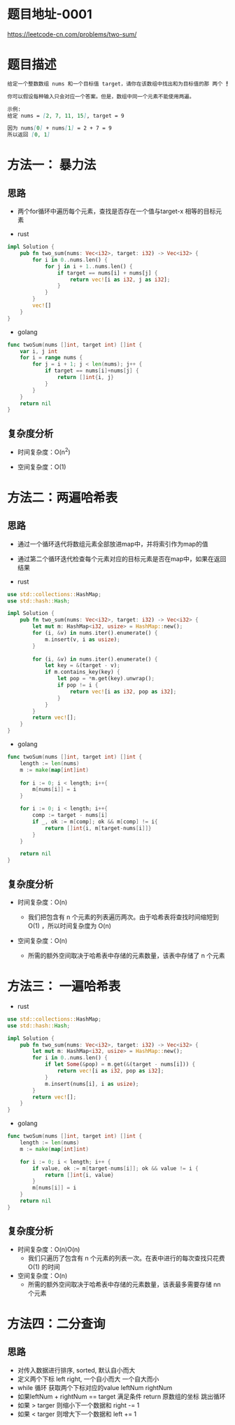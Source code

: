 
# 题目地址-0001

https://leetcode-cn.com/problems/two-sum/

# 题目描述
```markdown
给定一个整数数组 nums 和一个目标值 target，请你在该数组中找出和为目标值的那 两个 整数，并返回他们的数组下标。

你可以假设每种输入只会对应一个答案。但是，数组中同一个元素不能使用两遍。

示例:
给定 nums = [2, 7, 11, 15], target = 9

因为 nums[0] + nums[1] = 2 + 7 = 9
所以返回 [0, 1]
```


# 方法一： 暴力法

## 思路

- 两个for循环中遍历每个元素，查找是否存在一个值与target-x 相等的目标元素

- rust

```rust
impl Solution {
    pub fn two_sum(nums: Vec<i32>, target: i32) -> Vec<i32> {
        for i in 0..nums.len() {
            for j in i + 1..nums.len() {
                if target == nums[i] + nums[j] {
                    return vec![i as i32, j as i32];
                }
            }
        }
        vec![]
    }
}
```

- golang

```go
func twoSum(nums []int, target int) []int {
	var i, j int
	for i = range nums {
		for j = i + 1; j < len(nums); j++ {
			if target == nums[i]+nums[j] {
				return []int{i, j}
			}
		}
	}
	return nil
}
```

## 复杂度分析

- 时间复杂度：O(n<sup>2</sup>)

- 空间复杂度：O(1)

# 方法二：两遍哈希表

## 思路

- 通过一个循环迭代将数组元素全部放进map中，并将索引作为map的值
- 通过第二个循环迭代检查每个元素对应的目标元素是否在map中，如果在返回结果


- rust
```rust
use std::collections::HashMap;
use std::hash::Hash;

impl Solution {
    pub fn two_sum(nums: Vec<i32>, target: i32) -> Vec<i32> {
        let mut m: HashMap<i32, usize> = HashMap::new();
        for (i, &v) in nums.iter().enumerate() {
            m.insert(v, i as usize);
        }
    
        for (i, &v) in nums.iter().enumerate() {
            let key = &(target - v);
            if m.contains_key(key) {
                let pop = *m.get(key).unwrap();
                if pop != i {
                    return vec![i as i32, pop as i32];
                }
            }
        }
        return vec![];
    }
}
```


- golang
```go
func twoSum(nums []int, target int) []int {
	length := len(nums)
	m := make(map[int]int)
	
	for i := 0; i < length; i++{
		m[nums[i]] = i
	}

	for i := 0; i < length; i++{
		comp := target - nums[i]
		if _, ok := m[comp]; ok && m[comp] != i{
			return []int{i, m[target-nums[i]]}
		}
	}

	return nil
}
```


## 复杂度分析

- 时间复杂度：O(n)
    - 我们把包含有 n 个元素的列表遍历两次。由于哈希表将查找时间缩短到 O(1) ，所以时间复杂度为 O(n)

- 空间复杂度：O(n)
    - 所需的额外空间取决于哈希表中存储的元素数量，该表中存储了 n 个元素

# 方法三： 一遍哈希表

- rust
```rust
use std::collections::HashMap;
use std::hash::Hash;

impl Solution {
    pub fn two_sum(nums: Vec<i32>, target: i32) -> Vec<i32> {
        let mut m: HashMap<i32, usize> = HashMap::new();
        for i in 0..nums.len() {
            if let Some(&pop) = m.get(&(target - nums[i])) {
                return vec![i as i32, pop as i32];
            }
            m.insert(nums[i], i as usize);
        }
        return vec![];
    }
}
```

- golang

```go
func twoSum(nums []int, target int) []int {
	length := len(nums)
	m := make(map[int]int)

	for i := 0; i < length; i++ {
		if value, ok := m[target-nums[i]]; ok && value != i {
			return []int{i, value}
		}
		m[nums[i]] = i
	}
	return nil
}
```


## 复杂度分析

- 时间复杂度：O(n)O(n)
    - 我们只遍历了包含有 n 个元素的列表一次。在表中进行的每次查找只花费 O(1) 的时间
- 空间复杂度：O(n)
    - 所需的额外空间取决于哈希表中存储的元素数量，该表最多需要存储 nn 个元素


# 方法四：二分查询

## 思路

- 对传入数据进行排序, sorted, 默认自小而大
- 定义两个下标 left right, 一个自小而大 一个自大而小
- while 循环 获取两个下标对应的value leftNum rightNum
- 如果leftNum + rightNum == target 满足条件 return 原数组的坐标 跳出循环
- 如果 > targer 则缩小下一个数据和 right -= 1
- 如果 < targer 则增大下一个数据和 left += 1